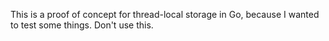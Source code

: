 This is a proof of concept for thread-local storage in Go, because I wanted to test some things. Don't use this.
